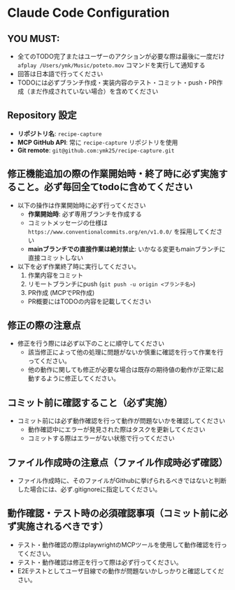 # Claude Code Configuration

## YOU MUST:
- 全てのTODO完了またはユーザーのアクションが必要な際は最後に一度だけ `afplay /Users/ymk/Music/poteto.mov` コマンドを実行して通知する
- 回答は日本語で行ってください
- TODOには必ずブランチ作成・実装内容のテスト・コミット・push・PR作成（まだ作成されていない場合）を含めてください

## Repository 設定
- **リポジトリ名**: `recipe-capture`
- **MCP GitHub API**: 常に `recipe-capture` リポジトリを使用
- **Git remote**: `git@github.com:ymk25/recipe-capture.git`

## 修正機能追加の際の作業開始時・終了時に必ず実施すること。必ず毎回全てtodoに含めてください
- 以下の操作は作業開始時に必ず行ってください
  - **作業開始時**: 必ず専用ブランチを作成する
  - コミットメッセージの仕様は `https://www.conventionalcommits.org/en/v1.0.0/` を採用してください
  - **mainブランチでの直接作業は絶対禁止**: いかなる変更もmainブランチに直接コミットしない
- 以下を必ず作業終了時に実行してください。
  1. 作業内容をコミット
  2. リモートブランチにpush (`git push -u origin <ブランチ名>`)
  3. PR作成 (MCPでPR作成)
  - PR概要にはTODOの内容を記載してください

## 修正の際の注意点
- 修正を行う際には必ず以下のことに順守してください
  - 該当修正によって他の処理に問題がないか慎重に確認を行って作業を行ってください。
  - 他の動作に関しても修正が必要な場合は既存の期待値の動作が正常に起動するように修正してください。

## コミット前に確認すること（必ず実施）
- コミット前には必ず動作確認を行って動作が問題ないかを確認してください
  - 動作確認中にエラーが発見された際はタスクを更新してください
  - コミットする際はエラーがない状態で行ってください

## ファイル作成時の注意点（ファイル作成時必ず確認）
- ファイル作成時に、そのファイルがGithubに挙げられるべきではないと判断した場合には、必ず.gitignoreに指定してください。

## 動作確認・テスト時の必須確認事項（コミット前に必ず実施されるべきです）
- テスト・動作確認の際はplaywrightのMCPツールを使用して動作確認を行ってください。
- テスト・動作確認は修正を行って際は必ず行ってください。
- E2Eテストとしてユーザ目線での動作が問題ないかしっかりと確認してください。